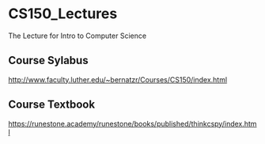 # CS150_Lectures
The Lecture for Intro to Computer Science

## Course Sylabus
http://www.faculty.luther.edu/~bernatzr/Courses/CS150/index.html

## Course Textbook
https://runestone.academy/runestone/books/published/thinkcspy/index.html

